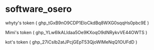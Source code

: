 # software_osero

whyty's token   ( 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 )

Mimi's token    ( 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 )

kot's token     ( 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 )